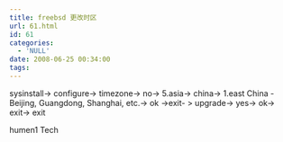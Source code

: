 ```yaml
---
title: freebsd 更改时区
url: 61.html
id: 61
categories:
  - 'NULL'
date: 2008-06-25 00:34:00
tags:
---
```


sysinstall-> configure-> timezone-> no-> 5.asia-> china-> 1.east China - Beijing, Guangdong, Shanghai, etc.-> ok ->exit- > upgrade-> yes-> ok-> exit-> exit  

humen1 Tech